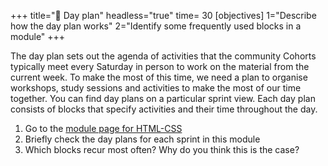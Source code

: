 +++
title="📅 Day plan"
headless="true"
time= 30
[objectives]
    1="Describe how the day plan works"
    2="Identify some frequently used blocks in a module"
+++

The day plan sets out the agenda of activities that the community
Cohorts typically meet every Saturday in person to work on the material from the current week. To make the most of this time, we need a plan to organise workshops, study sessions and activities to make the most of our time together. You can find day plans on a particular sprint view. Each day plan consists of blocks that specify activities and their time throughout the day.

1. Go to the [module page for HTML-CSS](../../../html-css/)
1. Briefly check the day plans for each sprint in this module
1. Which blocks recur most often? Why do you think this is the case?
